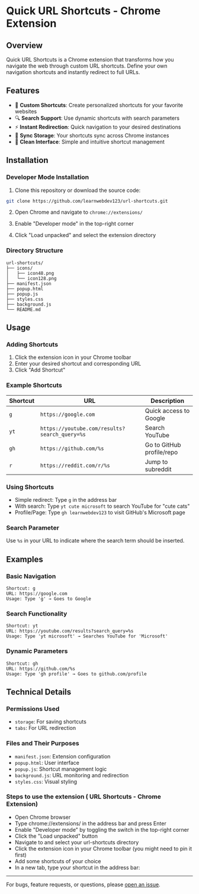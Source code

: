 # Quick URL Shortcuts - Chrome Extension

## Overview
Quick URL Shortcuts is a Chrome extension that transforms how you navigate the web through custom URL shortcuts. Define your own navigation shortcuts and instantly redirect to full URLs.

## Features
- 🚀 **Custom Shortcuts**: Create personalized shortcuts for your favorite websites
- 🔍 **Search Support**: Use dynamic shortcuts with search parameters
- ⚡ **Instant Redirection**: Quick navigation to your desired destinations
- 💾 **Sync Storage**: Your shortcuts sync across Chrome instances
- 🎨 **Clean Interface**: Simple and intuitive shortcut management

## Installation

### Developer Mode Installation
1. Clone this repository or download the source code:
```bash
git clone https://github.com/learnwebdev123/url-shortcuts.git
```

2. Open Chrome and navigate to `chrome://extensions/`

3. Enable "Developer mode" in the top-right corner

4. Click "Load unpacked" and select the extension directory

### Directory Structure
```
url-shortcuts/
├── icons/
│   ├── icon48.png
│   └── icon128.png
├── manifest.json
├── popup.html
├── popup.js
├── styles.css
├── background.js
└── README.md
```

## Usage

### Adding Shortcuts
1. Click the extension icon in your Chrome toolbar
2. Enter your desired shortcut and corresponding URL
3. Click "Add Shortcut"

### Example Shortcuts
| Shortcut | URL | Description |
|----------|-----|-------------|
| `g` | `https://google.com` | Quick access to Google |
| `yt` | `https://youtube.com/results?search_query=%s` | Search YouTube |
| `gh` | `https://github.com/%s` | Go to GitHub profile/repo |
| `r` | `https://reddit.com/r/%s` | Jump to subreddit |

### Using Shortcuts
- Simple redirect: Type `g` in the address bar
- With search: Type `yt cute microsoft` to search YouTube for "cute cats"
- Profile/Page: Type `gh learnwebdev123` to visit GitHub's Microsoft page

### Search Parameter
Use `%s` in your URL to indicate where the search term should be inserted.

## Examples

### Basic Navigation
```
Shortcut: g
URL: https://google.com
Usage: Type 'g' → Goes to Google
```

### Search Functionality
```
Shortcut: yt
URL: https://youtube.com/results?search_query=%s
Usage: Type 'yt microsoft' → Searches YouTube for 'Microsoft'
```

### Dynamic Parameters
```
Shortcut: gh
URL: https://github.com/%s
Usage: Type 'gh profile' → Goes to github.com/profile
```

## Technical Details

### Permissions Used
- `storage`: For saving shortcuts
- `tabs`: For URL redirection

### Files and Their Purposes
- `manifest.json`: Extension configuration
- `popup.html`: User interface
- `popup.js`: Shortcut management logic
- `background.js`: URL monitoring and redirection
- `styles.css`: Visual styling

### Steps to use the extension ( URL Shortcuts - Chrome Extension)

- Open Chrome browser
- Type chrome://extensions/ in the address bar and press Enter
- Enable "Developer mode" by toggling the switch in the top-right corner
- Click the "Load unpacked" button
- Navigate to and select your url-shortcuts directory
- Click the extension icon in your Chrome toolbar (you might need to pin it first)
- Add some shortcuts of your choice
- In a new tab, type your shortcut in the address bar:

---

For bugs, feature requests, or questions, please [open an issue](https://github.com/learnwebdev123/url-shortcuts/issues).

